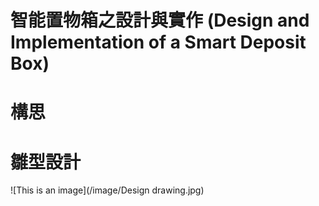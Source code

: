 # 智能置物箱之設計與實作 (Design and Implementation of a Smart Deposit Box)

# 構思

# 雛型設計
![This is an image](/image/Design drawing.jpg)


